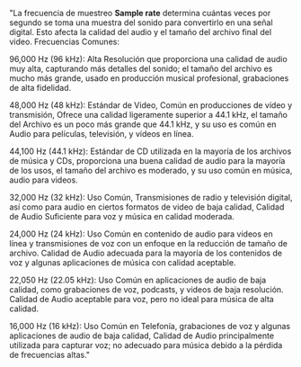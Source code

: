 "La frecuencia de muestreo **Sample rate** determina cuántas veces por segundo se toma una muestra del sonido para convertirlo en una señal digital. Esto afecta la calidad del audio y el tamaño del archivo final del video. Frecuencias Comunes:

96,000 Hz (96 kHz): Alta Resolución que proporciona una calidad de audio muy alta, capturando más detalles del sonido; el tamaño del archivo es mucho más grande, usado en producción musical profesional, grabaciones de alta fidelidad.

48,000 Hz (48 kHz): Estándar de Video, Común en producciones de vídeo y transmisión, Ofrece una calidad ligeramente superior a 44.1 kHz, el tamaño del Archivo es un poco más grande que 44.1 kHz, y su uso es común en Audio para películas, televisión, y vídeos en línea.

44,100 Hz (44.1 kHz): Estándar de CD utilizada en la mayoría de los archivos de música y CDs, proporciona una buena calidad de audio para la mayoría de los usos, el tamaño del archivo es moderado, y su uso común en música, audio para videos.

32,000 Hz (32 kHz): Uso Común, Transmisiones de radio y televisión digital, así como para audio en ciertos formatos de video de baja calidad, Calidad de Audio Suficiente para voz y música en calidad moderada.

24,000 Hz (24 kHz): Uso Común en contenido de audio para videos en línea y transmisiones de voz con un enfoque en la reducción de tamaño de archivo. Calidad de Audio adecuada para la mayoría de los contenidos de voz y algunas aplicaciones de música con calidad aceptable.

22,050 Hz (22.05 kHz): Uso Común en aplicaciones de audio de baja calidad, como grabaciones de voz, podcasts, y videos de baja resolución. Calidad de Audio aceptable para voz, pero no ideal para música de alta calidad.

16,000 Hz (16 kHz): Uso Común en Telefonía, grabaciones de voz y algunas aplicaciones de audio de baja calidad, Calidad de Audio principalmente utilizada para capturar voz; no adecuado para música debido a la pérdida de frecuencias altas."
